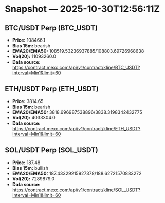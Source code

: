 # Snapshot — 2025-10-30T12:56:11Z

## BTC/USDT Perp (BTC_USDT)
- **Price:** 108466.1
- **Bias 15m:** bearish
- **EMA20/EMA50:** 108519.53236937885/108803.69726968638
- **Vol(20):** 11093260.0
- **Data source:** https://contract.mexc.com/api/v1/contract/kline/BTC_USDT?interval=Min1&limit=60

## ETH/USDT Perp (ETH_USDT)
- **Price:** 3814.65
- **Bias 15m:** bearish
- **EMA20/EMA50:** 3818.696987538896/3838.3198342432775
- **Vol(20):** 4033304.0
- **Data source:** https://contract.mexc.com/api/v1/contract/kline/ETH_USDT?interval=Min1&limit=60

## SOL/USDT Perp (SOL_USDT)
- **Price:** 187.48
- **Bias 15m:** bullish
- **EMA20/EMA50:** 187.43329215927378/188.62721570883272
- **Vol(20):** 7289879.0
- **Data source:** https://contract.mexc.com/api/v1/contract/kline/SOL_USDT?interval=Min1&limit=60
